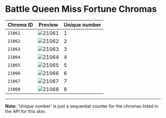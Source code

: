 # Battle Queen Miss Fortune Chromas

| Chroma ID | Preview | Unique number |
|---|---|---|
| `21061` | ![21061](https://raw.communitydragon.org/latest/plugins/rcp-be-lol-game-data/global/default/v1/champion-chroma-images/21/21061.png) | 1 |
| `21062` | ![21062](https://raw.communitydragon.org/latest/plugins/rcp-be-lol-game-data/global/default/v1/champion-chroma-images/21/21062.png) | 2 |
| `21063` | ![21063](https://raw.communitydragon.org/latest/plugins/rcp-be-lol-game-data/global/default/v1/champion-chroma-images/21/21063.png) | 3 |
| `21064` | ![21064](https://raw.communitydragon.org/latest/plugins/rcp-be-lol-game-data/global/default/v1/champion-chroma-images/21/21064.png) | 4 |
| `21065` | ![21065](https://raw.communitydragon.org/latest/plugins/rcp-be-lol-game-data/global/default/v1/champion-chroma-images/21/21065.png) | 5 |
| `21066` | ![21066](https://raw.communitydragon.org/latest/plugins/rcp-be-lol-game-data/global/default/v1/champion-chroma-images/21/21066.png) | 6 |
| `21067` | ![21067](https://raw.communitydragon.org/latest/plugins/rcp-be-lol-game-data/global/default/v1/champion-chroma-images/21/21067.png) | 7 |
| `21068` | ![21068](https://raw.communitydragon.org/latest/plugins/rcp-be-lol-game-data/global/default/v1/champion-chroma-images/21/21068.png) | 8 |

---

**Note:** 'Unique number' is just a sequential counter for the chromas listed in the API for this skin.